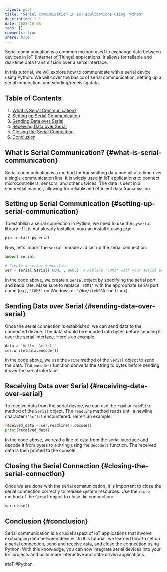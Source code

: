 ```yaml
---
layout: post
title: "Serial communication in IoT applications using Python"
description: " "
date: 2023-10-06
tags: []
comments: true
share: true
---
```


Serial communication is a common method used to exchange data between devices in IoT (Internet of Things) applications. It allows for reliable and real-time data transmission over a serial interface.

In this tutorial, we will explore how to communicate with a serial device using Python. We will cover the basics of serial communication, setting up a serial connection, and sending/receiving data.

## Table of Contents
1. [What is Serial Communication?](#what-is-serial-communication)
2. [Setting up Serial Communication](#setting-up-serial-communication)
3. [Sending Data over Serial](#sending-data-over-serial)
4. [Receiving Data over Serial](#receiving-data-over-serial)
5. [Closing the Serial Connection](#closing-the-serial-connection)
6. [Conclusion](#conclusion)

## What is Serial Communication? {#what-is-serial-communication}
Serial communication is a method for transmitting data one bit at a time over a single communication line. It is widely used in IoT applications to connect microcontrollers, sensors, and other devices. The data is sent in a sequential manner, allowing for reliable and efficient data transmission.

## Setting up Serial Communication {#setting-up-serial-communication}
To establish a serial connection in Python, we need to use the `pyserial` library. If it is not already installed, you can install it using `pip`:

```python
pip install pyserial
```

Now, let's import the `serial` module and set up the serial connection:

```python
import serial

# Create a serial connection
ser = serial.Serial('COM1', 9600)  # Replace 'COM1' with your serial port and 9600 with your baud rate
```

In the code above, we create a `Serial` object by specifying the serial port and baud rate. Make sure to replace `'COM1'` with the appropriate serial port name (e.g., `'COM3'` on Windows or `'/dev/ttyUSB0'` on Linux).

## Sending Data over Serial {#sending-data-over-serial}
Once the serial connection is established, we can send data to the connected device. The data should be encoded into bytes before sending it over the serial interface. Here's an example:

```python
data = 'Hello, Serial!'
ser.write(data.encode())
```

In the code above, we use the `write` method of the `Serial` object to send the data. The `encode()` function converts the string to bytes before sending it over the serial interface.

## Receiving Data over Serial {#receiving-data-over-serial}
To receive data from the serial device, we can use the `read` or `readline` method of the `Serial` object. The `readline` method reads until a newline character (`'\n'`) is encountered. Here's an example:

```python
received_data = ser.readline().decode()
print(received_data)
```

In the code above, we read a line of data from the serial interface and decode it from bytes to a string using the `decode()` function. The received data is then printed to the console.

## Closing the Serial Connection {#closing-the-serial-connection}
Once we are done with the serial communication, it is important to close the serial connection correctly to release system resources. Use the `close` method of the `Serial` object to close the connection:

```python
ser.close()
```

## Conclusion {#conclusion}
Serial communication is a crucial aspect of IoT applications that involve exchanging data between devices. In this tutorial, we learned how to set up a serial connection, send and receive data, and close the connection using Python. With this knowledge, you can now integrate serial devices into your IoT projects and build more interactive and data-driven applications.

#IoT #Python